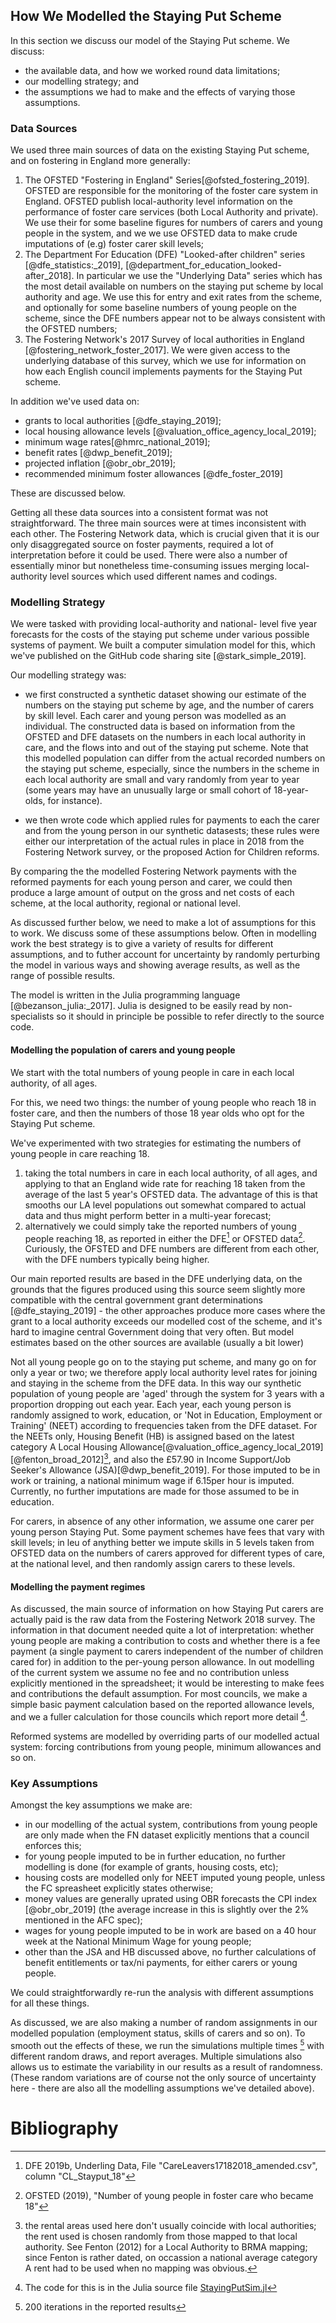 ## How We Modelled the Staying Put Scheme

In this section we discuss our model of the Staying Put scheme. We discuss:

* the available data, and how we worked round data limitations;
* our modelling strategy; and
* the assumptions we had to make and the effects of varying those assumptions.   

### Data Sources

We used three main sources of data on the existing Staying Put scheme, and on fostering in England more generally:

1. The OFSTED "Fostering in England" Series[@ofsted_fostering_2019]. OFSTED are responsible for the monitoring of the foster care system in England. OFSTED publish local-authority level information on the performance of foster care services (both Local Authority and private). We use their for some baseline figures for numbers of carers and young people in the system, and we we use OFSTED data to make crude imputations of (e.g) foster carer skill levels;
1. The Department For Education (DFE) "Looked-after children" series [@dfe_statistics:_2019], [@department_for_education_looked-after_2018]. In particular we use the "Underlying Data" series which has the most detail available on numbers on the staying put scheme by local authority and age. We use this for entry and exit rates from the scheme, and optionally for some baseline numbers of young people on the scheme, since the DFE numbers appear not to be always consistent with the OFSTED numbers;
1. The Fostering Network's 2017 Survey of local authorities in England [@fostering_network_foster_2017]. We were given access to the underlying database of this survey, which we use for information on how each English council implements payments for the Staying Put scheme.

In addition we've used data on:

* grants to local authorities [@dfe_staying_2019];
* local housing allowance levels [@valuation_office_agency_local_2019];
* minimum wage rates[@hmrc_national_2019];
* benefit rates [@dwp_benefit_2019];
* projected inflation [@obr_obr_2019];
* recommended minimum foster allowances [@dfe_foster_2019]

These are discussed below.

Getting all these data sources into a consistent format was not straightforward. The three main sources were at times inconsistent with each other.  The Fostering Network data, which is crucial given that it is our only disaggregated source on foster payments, required a lot of interpretation before it could be used. There were also a number of essentially minor but nonetheless time-consuming issues merging local-authority level sources which used different names and codings.

### Modelling Strategy

We were tasked with providing local-authority and national- level five year forecasts for the costs of the staying put scheme under various possible systems of payment. We built a computer simulation model for this, which we've published on the GitHub code sharing site [@stark_simple_2019].

Our modelling strategy was:

* we first constructed a synthetic dataset showing our estimate of the numbers on the staying put scheme by age, and the number of carers by skill level. Each carer and young person was modelled as an individual. The constructed data is based on information from the OFSTED and DFE datasets on the numbers in each local authority in care, and the flows into and out of the staying put scheme. Note that this modelled population can differ from the actual recorded numbers on the staying put scheme, especially, since the numbers in the scheme in each local authority are small and vary randomly from year to year (some years may have an unusually large or small cohort of 18-year-olds, for instance).

* we then wrote code which applied rules for payments to each the carer and from the young person in our synthetic datasests; these rules were either our interpretation of the actual rules in place in 2018 from the Fostering Network survey, or the proposed Action for Children reforms.

By comparing the the modelled Fostering Network payments with the reformed payments for each young person and carer, we could then produce a large amount of output on the gross and net costs of each scheme, at the local authority, regional or national level.

As discussed further below, we need to make a lot of assumptions for this to work. We discuss some of these assumptions below. Often in modelling work the best strategy is to give a variety of results for different assumptions, and to futher account for uncertainty by randomly perturbing the model in various ways and showing average results, as well as the range of possible results.

The model is written in the Julia programming language [@bezanson_julia:_2017]. Julia is designed to be easily read by non-specialists so it should in principle be possible to refer directly to the source code.

#### Modelling the population of carers and young people

We start with the total numbers of young people in care in each local authority, of all ages.

For this, we need two things: the number of young people who reach 18 in foster care, and then the numbers of those 18 year olds who opt for the Staying Put scheme.

 We've experimented with two strategies for estimating the numbers of young people in care reaching 18.

 1. taking the total numbers in care in each local authority, of all ages, and applying to that an England wide rate for reaching 18 taken from the average of the last 5 year's OFSTED data. The advantage of this is that smooths our LA level populations out somewhat compared to actual data and thus might perform  better in a multi-year forecast;
 2. alternatively we could simply take the reported numbers of young people reaching 18, as reported in either the DFE[^DFE18] or OFSTED data[^OFSTED18]. Curiously, the OFSTED and DFE numbers are different from each other, with the DFE numbers typically being higher.

 Our main reported results are based in the DFE underlying data, on the grounds that the figures produced using this source seem slightly more compatible with the central government grant determinations [@dfe_staying_2019] - the other approaches produce more cases where the grant to a local authority exceeds our modelled cost of the scheme, and it's hard to imagine central Government doing that very often. But model estimates based on the other sources are available (usually a bit lower)

 Not all young people go on to the staying put scheme, and many go on for only a year or two; we therefore apply local authority level rates for joining and staying in the scheme from the DFE data. In this way our synthetic population of young people are 'aged' through the system for 3 years with a proportion dropping out each year. Each year, each young person is randomly assigned to work, education, or 'Not in Education, Employment or Training' (NEET) according to frequencies taken from the DFE dataset. For the NEETs only, Housing Benefit (HB) is assigned based on the latest category A Local Housing Allowance[@valuation_office_agency_local_2019][@fenton_broad_2012][^FNLHA], and also the £57.90 in Income Support/Job Seeker's Allowance (JSA)[@dwp_benefit_2019]. For those imputed to be in work or training, a national minimum wage if 6.15per hour is imputed. Currently, no further imputations are made for those assumed to be in education.

For carers, in absence of any other information, we assume one carer per young person Staying Put. Some payment schemes have fees that vary with skill levels; in leu of anything better we impute skills in 5 levels taken from OFSTED data on the numbers of carers approved for different types of care, at the national level, and then randomly assign carers to these levels.

#### Modelling the payment regimes

As discussed, the main source of information on how Staying Put carers are actually paid is the raw data from the Fostering Network 2018 survey. The information in that document needed quite a lot of interpretation: whether young people are making a contribution to costs and whether there is a fee payment (a single payment to carers independent of the number of children cared for) in addition to the per-young person allowance. In out modelling of the current system we assume no fee and no contribution unless explicitly mentioned in the spreadsheet; it would be interesting to make fees and contributions the default assumption. For most councils, we make a simple basic payment calculation based on the reported allowance levels, and we a fuller calculation for those councils which report more detail [^JCODE1].

Reformed systems are modelled by overriding parts of our modelled actual system: forcing contributions from young people, minimum allowances and so on.

### Key Assumptions

Amongst the key assumptions we make are:

* in our modelling of the actual system, contributions from young people are only made when the FN dataset explicitly mentions that a council enforces this;
* for young people imputed to be in further education, no further modelling is done (for example of grants, housing costs, etc);
* housing costs are modelled only for NEET imputed young people, unless the FC spreasheet explicitly states otherwise;
* money values are generally uprated using OBR forecasts the CPI index [@obr_obr_2019] (the average increase in this is slightly over the 2% mentioned in the AFC spec);
* wages for young people imputed to be in work are based on a 40 hour week at the National Minimum Wage for young people;
* other than the JSA and HB discussed above, no further calculations of benefit entitlements or tax/ni payments, for either carers or young people.

We could straightforwardly re-run the analysis with different assumptions for all these things.

As discussed, we are also making a number of random assignments in our modelled population (employment status, skills of carers and so on). To smooth out the effects of these, we run the simulations multiple times [^FN200] with different random draws, and report averages. Multiple simulations also allows us to estimate the variability in our results as a result of randomness. (These random variations are of course not the only source of uncertainty here - there are also all the modelling assumptions we've detailed above).

# Bibliography

[^FNLHA]: the rental areas used here don't usually coincide with local authorities; the rent used is chosen randomly from those mapped to that local authority. See Fenton (2012) for a Local Authority to BRMA mapping; since Fenton is rather dated, on occassion a national average category A rent had to be used when no mapping was obvious.

[^JCODE1]: The code for this is in the Julia source file [StayingPutSim.jl](https://github.com/grahamstark/staying_put_sim/blob/master/src/StayingPutSim.jl)

[^OFSTED18]: OFSTED (2019), "Number of young people in foster care who became 18"

[^DFE18]: DFE 2019b, Underling Data, File "CareLeavers17182018_amended.csv", column "CL_Stayput_18"

[^FN200]: 200 iterations in the reported results
